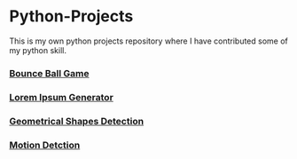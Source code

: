 # Python-Projects
This is my own python projects repository where I have contributed some of my python skill. 

### [Bounce Ball Game](https://github.com/SohelRaja/Python-Projects/tree/master/Bounce%20Ball%20Game)

### [Lorem Ipsum Generator](https://github.com/SohelRaja/Python-Projects/tree/master/Lorem%20Ipsum%20Generator)

### [Geometrical Shapes Detection](https://github.com/SohelRaja/Python-Projects/tree/master/Geometrical%20Shapes%20Detection)

### [Motion Detction](https://github.com/SohelRaja/Python-Projects/tree/master/Motion%20Detection)
